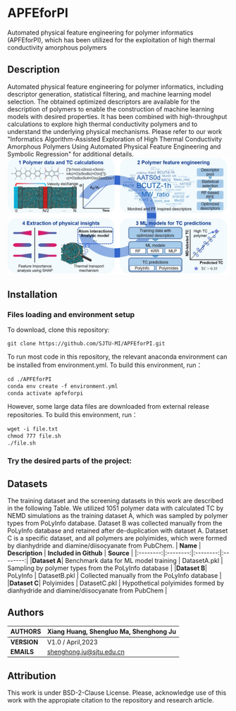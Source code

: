 # APFEforPI
Automated physical feature engineering for polymer informatics (APFEforPI), which has been utilized for the exploitation of high thermal conductivity amorphous polymers
## Description
Automated physical feature engineering for polymer informatics, including descriptor generation, statistical filtering, and machine learning model selection. The obtained optimized descriptors are available for the description of polymers to enable the construction of machine learning models with desired properties. It has been combined with high-throughput calculations to explore high thermal conductivity polymers and to understand the underlying physical mechanisms.  Please refer to our work "Informatics Algorithm-Assisted Exploration of High Thermal Conductivity Amorphous Polymers Using Automated Physical Feature Engineering and Symbolic Regression" for additional details.
![workflow](https://github.com/SJTU-MI/APFEforPI/blob/main/workflow.jpg)
## Installation
### Files loading and environment setup

To download, clone this repository:<br>
````
git clone https://github.com/SJTU-MI/APFEforPI.git
````

To run most code in this repository, the relevant anaconda environment can be installed from environment.yml. To build this environment, run：<br>
````
cd ./APFEforPI
conda env create -f environment.yml
conda activate apfeforpi
````
However, some large data files are downloaded from external release repositories. To build this environment, run：<br>
````
wget -i file.txt
chmod 777 file.sh
./file.sh
````
### Try the desired parts of the project:


## Datasets

The training dataset and the screening datasets in this work are described in the following Table. We utilized 1051 polymer data with calculated TC by NEMD simulations as the training dataset A, which was sampled by polymer types from PoLyInfo database. Dataset B was collected manually from the PoLyInfo database and retained after de-duplication with dataset A. Dataset C is a specific dataset, and all polymers are polyimides, which were formed by dianhydride and diamine/diisocyanate from PubChem.
| **Name** | **Description** | **Included in Github** | **Source** |
|:--------:|:--------:|:--------:|:--------:|
|**Dataset A**| Benchmark data for ML model training | DatasetA.pkl | Sampling by polymer types from the PoLyInfo database | 
|**Dataset B**| PoLyInfo | DatasetB.pkl | Collected manually from the PoLyInfo database | 
|**Dataset C**| Polyimides | DatasetC.pkl | Hypothetical polyimides formed by dianhydride and diamine/diisocyanate from PubChem | 

## Authors

| **AUTHORS** |Xiang Huang, Shengluo Ma, Shenghong Ju            |
|-------------|--------------------------------------------------|
| **VERSION** | V1.0 / April,2023                               |
| **EMAILS**  | shenghong.ju@sjtu.edu.cn                         |

## Attribution
This work is under BSD-2-Clause License. Please, acknowledge use of this work with the appropiate citation to the repository and research article.
